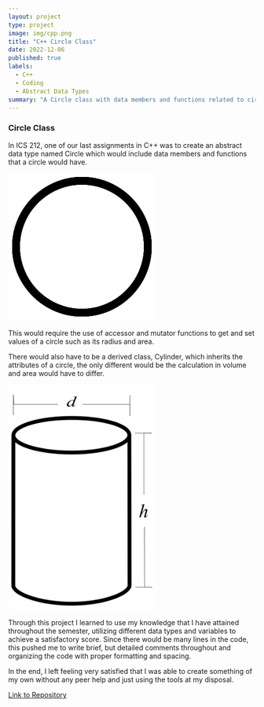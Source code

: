 ```yaml
---
layout: project
type: project
image: img/cpp.png
title: "C++ Circle Class"
date: 2022-12-06
published: true
labels:
  - C++
  - Coding
  - Abstract Data Types
summary: "A Circle class with data members and functions related to circles."
---
```

### Circle Class

In ICS 212, one of our last assignments in C++ was to create an abstract data type named Circle which would include data members and functions that a circle would have.

<img class="img-fluid" src="../img/circle.png" width="300px">

This would require the use of accessor and mutator functions to get and set values of a circle such as its radius and area.

There would also have to be a derived class, Cylinder, which inherits the attributes of a circle, the only different would be the calculation in volume and area would have to differ.

<img class="img-fluid" src="../img/cylinder.png" width="300px">

Through this project I learned to use my knowledge that I have attained throughout the semester, utilizing different data types and variables to achieve a satisfactory score. Since there would be many lines in the code, this pushed me to write brief, but detailed comments throughout and organizing the code with proper formatting and spacing.

In the end, I left feeling very satisfied that I was able to create something of my own without any peer help and just using the tools at my disposal.

<a href = "https://github.com/ryanseng32/212/tree/main">Link to Repository<a>
